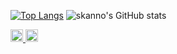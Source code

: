 [![Top Langs](https://github-readme-stats.vercel.app/api/top-langs/?username=anuraghazra&layout=compact&theme=dark)](https://github.com/anuraghazra/github-readme-stats)
![skanno's GitHub stats](https://github-readme-stats.vercel.app/api?username=skanno&show_icons=true&theme=dark)
<!--
**skanno/skanno** is a ✨ _special_ ✨ repository because its `README.md` (this file) appears on your GitHub profile.

Here are some ideas to get you started:

- 🔭 I’m currently working on ...
- 🌱 I’m currently learning ...
- 👯 I’m looking to collaborate on ...
- 🤔 I’m looking for help with ...
- 💬 Ask me about ...
- 📫 How to reach me: ...
- 😄 Pronouns: ...
- ⚡ Fun fact: ...
-->
<p align="left">
  <a href="http://twitter.com/skannonet">
    <img height="20" src="https://img.shields.io/twitter/follow/skannonet?label=Twitter&logo=twitter&style=flat" />
  </a>
  <a href="https://github.com/skanno">
    <img height="20" src="https://img.shields.io/github/followers/skanno?label=follow&logo=github&style=flat" />
  </a>
</p>
